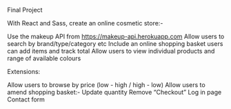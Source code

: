 Final Project

With React and Sass, create an online cosmetic store:-

Use the makeup API from https://makeup-api.herokuapp.com
Allow users to search by brand/type/category etc
Include an online shopping basket users can add items and track total
Allow users to view individual products and range of available colours

Extensions:

Allow users to browse by price (low - high / high - low)
Allow users to amend shopping basket:-
Update quantity
Remove
“Checkout”
Log in page
Contact form

